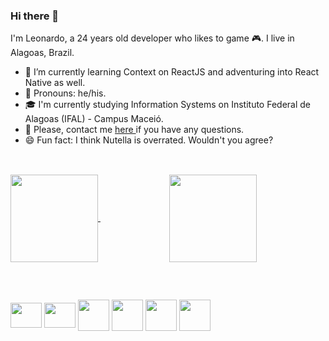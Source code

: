 ### Hi there 👋
I'm Leonardo, a 24 years old developer who likes to game 🎮. I live in Alagoas, Brazil.

- 📖 I’m currently learning Context on ReactJS and adventuring into React Native as well.
- 🙂 Pronouns: he/his.
- 🎓 I'm currently studying Information Systems on Instituto Federal de Alagoas (IFAL) - Campus Maceió.
- 💬 Please, contact me <a href='https://www.github.com/leohas/leohas/issues'> here </a> if you have any questions.
- 😄 Fun fact: I think Nutella is overrated. Wouldn't you agree?
## 
<br>
<div>
  <a href="https://github.com/leohas/github-readme-stats">
    <img height="140" align="center" src="https://github-readme-stats.vercel.app/api?username=leohas&count_private=true&show_icons=true&theme=radical" />
  </a>
  &nbsp &nbsp &nbsp &nbsp &nbsp &nbsp &nbsp &nbsp &nbsp &nbsp &nbsp &nbsp &nbsp &nbsp
  <a href="https://github.com/leohas/convoychat">
    <img height="140" align="center" src="https://github-readme-stats.vercel.app/api/top-langs/?username=leohas&layout=compact&theme=radical" />
  </a>
</div>

##

<br>

  <img src="https://cdn.jsdelivr.net/gh/devicons/devicon/icons/javascript/javascript-original.svg" height="40" width="50" align="center"/> <nobr>
  <img src="https://cdn.jsdelivr.net/gh/devicons/devicon/icons/typescript/typescript-original.svg" height="40" width="50" align="center"/>
  <img src="https://cdn.jsdelivr.net/gh/devicons/devicon/icons/firebase/firebase-plain-wordmark.svg" width="50" align="center"/>
  <img src="https://cdn.jsdelivr.net/gh/devicons/devicon/icons/html5/html5-plain-wordmark.svg" width="50" align="center"/>
  <img src="https://cdn.jsdelivr.net/gh/devicons/devicon/icons/css3/css3-plain-wordmark.svg" width="50" align="center" />
  <img src="https://cdn.jsdelivr.net/gh/devicons/devicon/icons/react/react-original-wordmark.svg" width="50" align="center"/>






